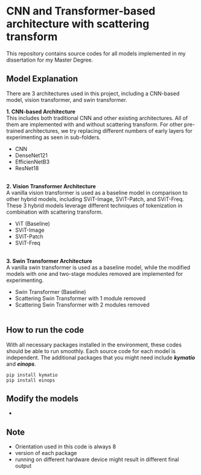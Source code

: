 # CNN and Transformer-based architecture with scattering transform
This repository contains source codes for all models implemented in my dissertation for my Master Degree.

## Model Explanation
There are 3 architectures used in this project, including a CNN-based model, vision transformer, and swin transformer.

**1. CNN-based Architecture**<br>
This includes both traditional CNN and other existing architectures. All of them are implemented with and without scattering transform. For other pre-trained architectures, we try replacing different numbers of early layers for experimenting as seen in sub-folders. 
  - CNN
  - DenseNet121
  - EfficienNetB3
  - ResNet18
<br><br>

**2. Vision Transformer Architecture**<br>
A vanilla vision transformer is used as a baseline model in comparison to other hybrid models, including SViT-Image, SViT-Patch, and SViT-Freq. These 3 hybrid models leverage different techniques of tokenization in combination with scattering transform.
  - ViT (Baseline)
  - SViT-Image
  - SViT-Patch
  - SViT-Freq
<br><br>

**3. Swin Transformer Architecture**<br>
A vanilla swin transformer is used as a baseline model, while the modified models with one and two-stage modules removed are implemented for experimenting.
  - Swin Transformer (Baseline)
  - Scattering Swin Transformer with 1 module removed
  - Scattering Swin Transformer with 2 modules removed
<br><br>

## How to run the code
With all necessary packages installed in the environment, these codes should be able to run smoothly. Each source code for each model is independent. The additional packages that you might need include ***kymatio*** and ***einops***. 
```
pip install kymatio
pip install einops
```
## Modify the models
- 
## Note
- Orientation used in this code is always 8
- version of each package
- running on different hardware device might result in different final output
